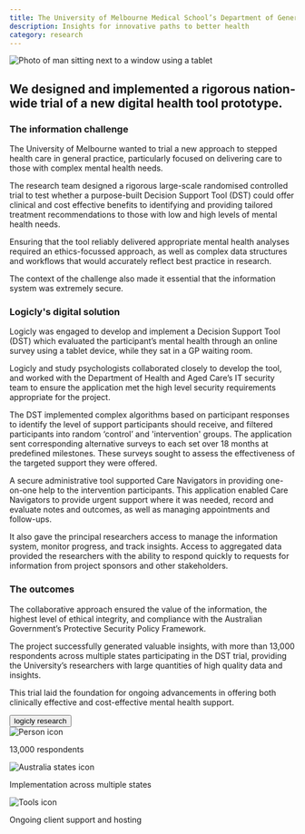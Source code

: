 ```yaml
---
title: The University of Melbourne Medical School’s Department of General Practice
description: Insights for innovative paths to better health
category: research
---
```


<div class="grid grid-cols-12 gap-0 lg:gap-8">

<div class="col-span-12 project-images">
    <img src="/Projects/Images/3_UoM_Medical_School’s_Department_of_General_Practice/University-of-melbourne-medical-school-department-of-general-practice.jpg" alt="Photo of man sitting next to a window using a tablet" />
</div>


<div class="col-span-12 lg:col-span-9 project-text lg:order-last">
<div>

## We designed and implemented a rigorous nation-wide trial of a new digital health tool prototype.

### The information challenge
The University of Melbourne wanted to trial a new approach to stepped health care in general practice, particularly focused on delivering care to those with complex mental health needs.

The research team designed a rigorous large-scale randomised controlled trial to test whether a purpose-built Decision Support Tool (DST) could offer clinical and cost effective benefits to identifying and providing tailored treatment recommendations to those with low and high levels of mental health needs. 

Ensuring that the tool reliably delivered appropriate mental health analyses required an ethics-focussed approach, as well as complex data structures and workflows that would accurately reflect best practice in research.

The context of the challenge also made it essential that the information system was extremely secure.

### Logicly's digital solution
Logicly was engaged to develop and implement a Decision Support Tool (DST) which evaluated the participant’s mental health through an online survey using a tablet device, while they sat in a GP waiting room.

Logicly and study psychologists collaborated closely to develop the tool, and worked with the Department of Health and Aged Care’s IT security team to ensure the application met the high level security requirements appropriate for the project.

The DST implemented complex algorithms based on participant responses to identify the level of support participants should receive, and filtered participants into random ‘control’ and 'intervention' groups. The application sent corresponding alternative surveys to each set over 18 months at predefined milestones. These surveys sought to assess the effectiveness of the targeted support they were offered.

A secure administrative tool supported Care Navigators in providing one-on-one help to the intervention participants. This application enabled Care Navigators to provide urgent support where it was needed, record and evaluate notes and outcomes, as well as managing appointments and follow-ups. 

It also gave the principal researchers access to manage the information system, monitor progress, and track insights. Access to aggregated data provided the researchers with the ability to respond quickly to requests for information from project sponsors and other stakeholders.

### The outcomes
The collaborative approach ensured the value of the information, the highest level of ethical integrity, and compliance with the Australian Government’s Protective Security Policy Framework.

The project successfully generated valuable insights, with more than 13,000 respondents across multiple states participating in the DST trial, providing the University’s researchers with large quantities of high quality data and insights.

This trial laid the foundation for ongoing advancements in offering both clinically effective and cost-effective mental health support.

<a href="/research" class="block w-48 h-12 my-5 font-medium text-center text-white tt-lc bg-logiclyorange hover:bg-logiclyhover">
  <button class="w-full h-full">logicly research</button>
</a>

</div>
</div>


<div class="col-span-12 lg:col-span-3 icons-sidebar">
<div>
<img src="/Projects/Icons/3_UoM_Medical_School’s_Department_of_General_Practice/13000_respondents.svg" alt="Person icon" />

13,000 respondents
</div>

<div>
<img src="/Projects/Icons/3_UoM_Medical_School’s_Department_of_General_Practice/Implementation_across_multiple_states.svg" alt="Australia states icon" />

Implementation across multiple states
</div>

<div class="icons-sidebar-last">
<img src="/Projects/Icons/3_UoM_Medical_School’s_Department_of_General_Practice/Ongoing_client_support_and_hosting.svg" alt="Tools icon" />

Ongoing client support and hosting
</div>
</div>

</div>
